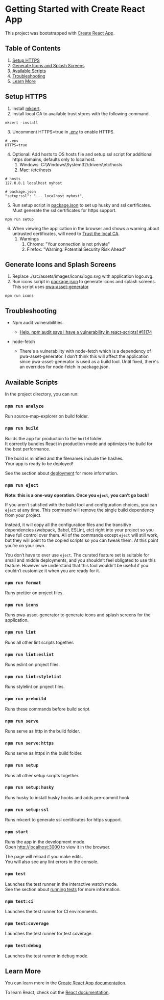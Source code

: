 # Getting Started with Create React App

This project was bootstrapped with [Create React App](https://github.com/facebook/create-react-app).

## Table of Contents

1. [Setup HTTPS](#setup-https)
2. [Generate Icons and Splash Screens](#generate-icons-and-splash-screens)
3. [Available Scripts](#available-scripts)
4. [Troubleshooting](#troubleshooting)
5. [Learn More](#learn-more)

## <a name="setup-https"></a>Setup HTTPS

1. Install [mkcert](https://github.com/FiloSottile/mkcert#installation).
2. Install local CA to available trust stores with the following command.

```shell script
mkcert -install
```

3. Uncomment HTTPS=true in [.env](.env) to enable HTTPS.

```shell script
# .env
HTTPS=true
```

4. Optional: Add hosts to OS hosts file and setup:ssl script for additional https domains, defaults only to localhost.
   1. Windows: C:\Windows\System32\drivers\etc\hosts
   2. Mac: /etc/hosts

```shell script
# hosts
127.0.0.1 localhost myhost

# package.json
"setup:ssl": "... localhost myhost",
```

5. Run setup script in [package.json](package.json) to set up husky and ssl certificates. Must generate the ssl certificates for https support.

```shell script
npm run setup
```

6. When viewing the application in the browser and shows a warning about untrusted certificates, will need to [Trust the local CA](https://gist.github.com/cecilemuller/9492b848eb8fe46d462abeb26656c4f8#trust-the-local-ca).
   1. Warnings
      1. Chrome: "Your connection is not private"
      2. Firefox: "Warning: Potential Security Risk Ahead"

## <a name="generate-icons-and-splash-screens"></a>Generate Icons and Splash Screens

1. Replace ./src/assets/images/icons/logo.svg with application logo.svg.
2. Run icons script in [package.json](package.json) to generate icons and splash screens. This script uses [pwa-asset-generator](https://github.com/onderceylan/pwa-asset-generator).

```shell script
npm run icons
```

## <a name="troubleshooting"></a>Troubleshooting

- Npm audit vulnerabilities.

  - [Help, npm audit says I have a vulnerability in react-scripts! #11174](https://github.com/facebook/create-react-app/issues/11174)

- node-fetch
  - There's a vulnerability with node-fetch which is a dependency of pwa-asset-generator. I don't think this will affect the application since pwa-asset-generator is used as a build tool. Until fixed, there's an overrides for node-fetch in package.json.

## <a name="available-scripts"></a>Available Scripts

In the project directory, you can run:

### `npm run analyze`

Run source-map-explorer on build folder.

### `npm run build`

Builds the app for production to the `build` folder.\
It correctly bundles React in production mode and optimizes the build for the best performance.

The build is minified and the filenames include the hashes.\
Your app is ready to be deployed!

See the section about [deployment](https://facebook.github.io/create-react-app/docs/deployment) for more information.

### `npm run eject`

**Note: this is a one-way operation. Once you `eject`, you can’t go back!**

If you aren’t satisfied with the build tool and configuration choices, you can `eject` at any time. This command will remove the single build dependency from your project.

Instead, it will copy all the configuration files and the transitive dependencies (webpack, Babel, ESLint, etc) right into your project so you have full control over them. All of the commands except `eject` will still work, but they will point to the copied scripts so you can tweak them. At this point you’re on your own.

You don’t have to ever use `eject`. The curated feature set is suitable for small and middle deployments, and you shouldn’t feel obligated to use this feature. However we understand that this tool wouldn’t be useful if you couldn’t customize it when you are ready for it.

### `npm run format`

Runs prettier on project files.

### `npm run icons`

Runs pwa-asset-generator to generate icons and splash screens for the application.

### `npm run lint`

Runs all other lint scripts together.

### `npm run lint:eslint`

Runs eslint on project files.

### `npm run lint:stylelint`

Runs stylelint on project files.

### `npm run prebuild`

Runs these commands before build script.

### `npm run serve`

Runs serve as http in the build folder.

### `npm run serve:https`

Runs serve as https in the build folder.

### `npm run setup`

Runs all other setup scripts together.

### `npm run setup:husky`

Runs husky to install husky hooks and adds pre-commit hook.

### `npm run setup:ssl`

Runs mkcert to generate ssl certificates for https support.

### `npm start`

Runs the app in the development mode.\
Open [http://localhost:3000](http://localhost:3000) to view it in the browser.

The page will reload if you make edits.\
You will also see any lint errors in the console.

### `npm test`

Launches the test runner in the interactive watch mode.\
See the section about [running tests](https://facebook.github.io/create-react-app/docs/running-tests) for more information.

### `npm test:ci`

Launches the test runner for CI environments.

### `npm test:coverage`

Launches the test runner for test coverage.

### `npm test:debug`

Launches the test runner in debug mode.

## <a name="learn-more"></a>Learn More

You can learn more in the [Create React App documentation](https://facebook.github.io/create-react-app/docs/getting-started).

To learn React, check out the [React documentation](https://reactjs.org/).
